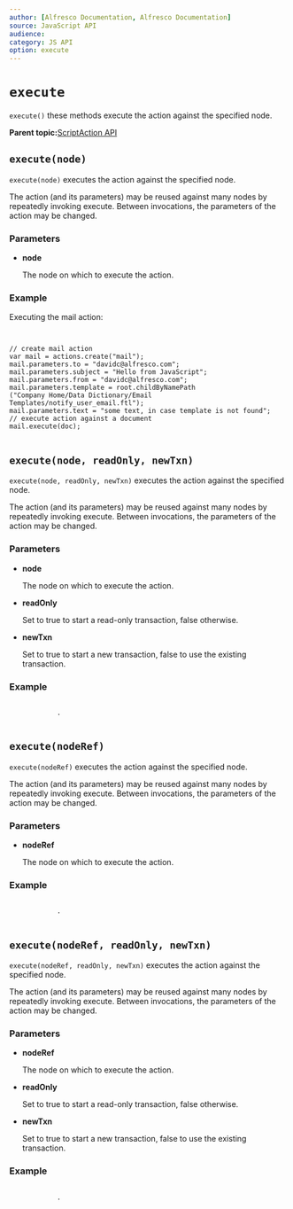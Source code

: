 ```yaml
---
author: [Alfresco Documentation, Alfresco Documentation]
source: JavaScript API
audience: 
category: JS API
option: execute
---
```


# `execute`

`execute()` these methods execute the action against the specified node.

**Parent topic:**[ScriptAction API](../references/API-JS-ScriptAction.md)

## `execute(node)`

`execute(node)` executes the action against the specified node.

The action \(and its parameters\) may be reused against many nodes by repeatedly invoking execute. Between invocations, the parameters of the action may be changed.

### Parameters

-   **node**

    The node on which to execute the action.


### Example

Executing the mail action:

```


// create mail action   
var mail = actions.create("mail");   
mail.parameters.to = "davidc@alfresco.com";   
mail.parameters.subject = "Hello from JavaScript";   
mail.parameters.from = "davidc@alfresco.com";   
mail.parameters.template = root.childByNamePath
("Company Home/Data Dictionary/Email Templates/notify_user_email.ftl");   
mail.parameters.text = "some text, in case template is not found";   
// execute action against a document       
mail.execute(doc); 
      
```

## `execute(node, readOnly, newTxn)`

`execute(node, readOnly, newTxn)` executes the action against the specified node.

The action \(and its parameters\) may be reused against many nodes by repeatedly invoking execute. Between invocations, the parameters of the action may be changed.

### Parameters

-   **node**

    The node on which to execute the action.

-   **readOnly**

    Set to true to start a read-only transaction, false otherwise.

-   **newTxn**

    Set to true to start a new transaction, false to use the existing transaction.


### Example

```

            .
        
```

## `execute(nodeRef)`

`execute(nodeRef)` executes the action against the specified node.

The action \(and its parameters\) may be reused against many nodes by repeatedly invoking execute. Between invocations, the parameters of the action may be changed.

### Parameters

-   **nodeRef**

    The node on which to execute the action.


### Example

```

            .
        
```

## `execute(nodeRef, readOnly, newTxn)`

`execute(nodeRef, readOnly, newTxn)` executes the action against the specified node.

The action \(and its parameters\) may be reused against many nodes by repeatedly invoking execute. Between invocations, the parameters of the action may be changed.

### Parameters

-   **nodeRef**

    The node on which to execute the action.

-   **readOnly**

    Set to true to start a read-only transaction, false otherwise.

-   **newTxn**

    Set to true to start a new transaction, false to use the existing transaction.


### Example

```

            .
        
```

